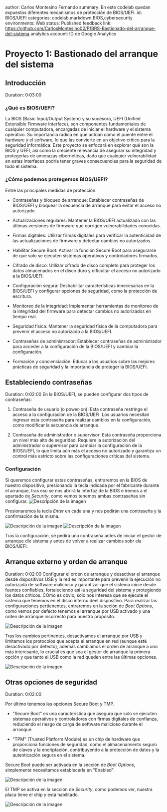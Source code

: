author: Carlos Montesino Fernando
summary: En este codelab quedan expuestos diferentes mecanismos de protección de BIOS/UEFI.
id: BIOS/UEFI
categories: codelab,markdown,BIOS,cybersecurity
environments: Web
status: Published
feedback link: https://github.com/CarlosMontesino02/P1BRS-Bastionado-del-arranque-del-sistema
analytics account: ID de Google Analytics
# Proyecto 1: Bastionado del arranque del sistema

## Introducción
Duration: 0:03:00
### ¿Qué es BIOS/UEFI?
La BIOS (Basic Input/Output System) y su sucesora, UEFI (Unified Extensible Firmware Interface), son componentes fundamentales de cualquier computadora, encargadas de iniciar el hardware y el sistema operativo. Su importancia radica en que actúan como el puente entre el hardware y el software, lo que las convierte en un objetivo crítico para la seguridad informática. Este proyecto se enfocará en explorar qué son la BIOS y UEFI, así como la creciente relevancia de asegurar su integridad y protegerlas de amenazas cibernéticas, dado que cualquier vulnerabilidad en estas interfaces podría tener graves consecuencias para la seguridad de todo el sistema.
### ¿Cómo podemos protegemos BIOS/UEFI?
Entre las principales medidas de protección:

* Contraseñas y bloqueo de arranque: Establecer contraseñas de BIOS/UEFI y bloquear la secuencia de arranque para evitar el acceso no autorizado.

* Actualizaciones regulares: Mantener la BIOS/UEFI actualizada con las últimas versiones de firmware que corrigen vulnerabilidades conocidas.

* Firmas digitales: Utilizar firmas digitales para verificar la autenticidad de las actualizaciones de firmware y detectar cambios no autorizados.

* Habilitar Secure Boot: Activar la función Secure Boot para asegurarse de que solo se ejecuten sistemas operativos y controladores firmados.

* Cifrado de disco: Utilizar cifrado de disco completo para proteger los datos almacenados en el disco duro y dificultar el acceso no autorizado a la BIOS/UEFI.

* Configuración segura: Deshabilitar características innecesarias en la BIOS/UEFI y configurar opciones de seguridad, como la protección de escritura.

* Monitoreo de la integridad: Implementar herramientas de monitoreo de la integridad del firmware para detectar cambios no autorizados en tiempo real.

* Seguridad física: Mantener la seguridad física de la computadora para prevenir el acceso no autorizado a la BIOS/UEFI.

* Contraseñas de administrador: Establecer contraseñas de administrador para acceder a la configuración de la BIOS/UEFI y cambiar la configuración.

* Formación y concienciación: Educar a los usuarios sobre las mejores prácticas de seguridad y la importancia de proteger la BIOS/UEFI.
## Estableciendo contraseñas
Duration: 0:02:00
En la BIOS/UEFI, se pueden configurar dos tipos de contraseñas:

1. Contraseña de usuario (o power-on): Esta contraseña restringe el acceso a la configuración de la BIOS/UEFI. Los usuarios necesitan ingresar esta contraseña para realizar cambios en la configuración, como modificar la secuencia de arranque.

2. Contraseña de administrador o supervisor: Esta contraseña proporciona un nivel más alto de seguridad. Requiere la autorización del administrador o supervisor para cambiar la configuración de la BIOS/UEFI, lo que limita aún más el acceso no autorizado y garantiza un control más estricto sobre las configuraciones críticas del sistema.

### Configuración
Si queremos configurar estas contraseñas, entraremos en la BIOS de nuestro dispositivo, presionando la tecla indicada por el fabricante durante el arranque, tras eso se nos abrirá la interfaz de la BIOS e iremos a el apartado de *Security*, como vemos tenemos ambas contraseñas sin configurar.
![Descripción de la imagen](img/12.jpeg)

Presionaremos la tecla *Enter* en cada una y nos pedirán una contraseña y la confirmación de la misma.

![Descripción de la imagen](img/13.jpeg)
![Descripción de la imagen](img/14.jpeg)

Tras la configuración, se pedirá una contraseña antes de iniciar el gestor de arranque dle sistema y antes de volver a realizar cambios sobr ela BIOS/UEFI.
## Arranque externo y orden de arranque
Duration: 0:02:00
Configurar el orden de arranque y desactivar el arranque desde dispositivos USB y la red es importante para prevenir la ejecución no autorizada de software malicioso y garantizar que el sistema inicie desde fuentes confiables, fortaleciendo así la seguridad del sistema y protegiendo los datos críticos. COmo es obvio, solo nos interesa que se ejecute el sistema que tenemos en el disco interno deel dispositivo.
Para realizar las configuraciones pertienentes, entraremos en la seción de *Boot Options*, como vemos por defecto tenemos el arranque por USB activado y una orden de arranque incorrecto para nuestro propósito.

![Descripción de la imagen](img/15.jpeg)

Tras los cambios pertinentes, desactivamos el arranque por USB y limitamos los protocolos que acepta el arranque en red (aunque esté desactivado por defecto), además cambiamos el orden de arranque a uno más interesante, lo crucial es que sea el gestor de arranque la primera opción y que tanto el USB como la red queden entre las últimas opciones.

![Descripción de la imagen](img/16.jpeg)

## Otras opciones de seguridad
Duration: 0:02:00

Por último tenemos las opciones Secure Boot y TMP.

* "Secure Boot" es una característica que asegura que solo se ejecuten sistemas operativos y controladores con firmas digitales de confianza, reduciendo el riesgo de carga de software malicioso durante el arranque.

* "TPM" (Trusted Platform Module) es un chip de hardware que proporciona funciones de seguridad, como el almacenamiento seguro de claves y la encriptación, contribuyendo a la protección de datos y la autenticación segura en el sistema.

Secure Boot puede ser activada en la sección de *Boot Options*, simplemente necesitamos establecerla en "Enabled".

![Descripción de la imagen](img/17.jpeg)

El TMP se activa en la sección de *Security*, como podemos ver, nuestra placa tiene el chip y está habilitado.

![Descripción de la imagen](img/19.jpeg)

